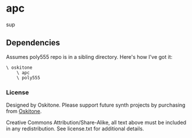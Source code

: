 # apc

sup

## Dependencies

Assumes poly555 repo is in a sibling directory. Here's how I've got it:

    \ oskitone
        \ apc
        \ poly555

### License

Designed by Oskitone. Please support future synth projects by purchasing from [Oskitone](https://www.oskitone.com/).

Creative Commons Attribution/Share-Alike, all text above must be included in any redistribution. See license.txt for additional details.
